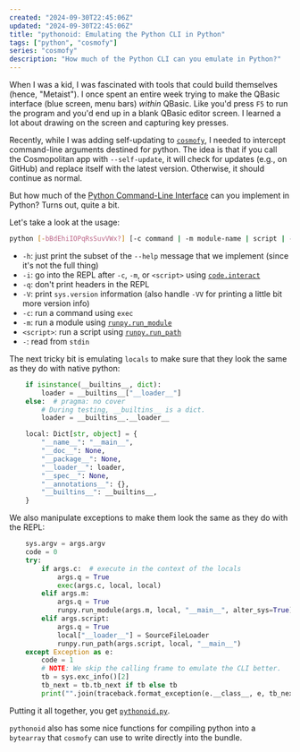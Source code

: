 ```yaml
---
created: "2024-09-30T22:45:06Z"
updated: "2024-09-30T22:45:06Z"
title: "pythonoid: Emulating the Python CLI in Python"
tags: ["python", "cosmofy"]
series: "cosmofy"
description: "How much of the Python CLI can you emulate in Python?"
---
```


When I was a kid, I was fascinated with tools that could build themselves (hence, "Metaist"). I once spent an entire week trying to make the QBasic interface (blue screen, menu bars) _within_ QBasic. Like you'd press `F5` to run the program and you'd end up in a blank QBasic editor screen. I learned a lot about drawing on the screen and capturing key presses.

Recently, while I was adding self-updating to [`cosmofy`](/blog/2024/09/cosmofy-0.1.0.html), I needed to intercept command-line arguments destined for python. The idea is that if you call the Cosmopolitan app with `--self-update`, it will check for updates (e.g., on GitHub) and replace itself with the latest version. Otherwise, it should continue as normal.

But how much of the [Python Command-Line Interface](https://docs.python.org/3/using/cmdline.html) can you implement in Python? Turns out, quite a bit.

Let's take a look at the usage:

```bash
python [-bBdEhiIOPqRsSuvVWx?] [-c command | -m module-name | script | - ] [args]
```

- `-h`: just print the subset of the `--help` message that we implement (since it's not the full thing)
- `-i`: go into the REPL after `-c`, `-m`, or `<script>` using [`code.interact`](https://docs.python.org/3/library/code.html#code.interact)
- `-q`: don't print headers in the REPL
- `-V`: print `sys.version` information (also handle `-VV` for printing a little bit more version info)
- `-c`: run a command using `exec`
- `-m`: run a module using [`runpy.run_module`](https://docs.python.org/3/library/runpy.html#runpy.run_module)
- `<script>`: run a script using [`runpy.run_path`](https://docs.python.org/3/library/runpy.html#runpy.run_path)
- `-`: read from `stdin`

The next tricky bit is emulating `locals` to make sure that they look the same as they do with native python:

```python
    if isinstance(__builtins__, dict):
        loader = __builtins__["__loader__"]
    else:  # pragma: no cover
        # During testing, __builtins__ is a dict.
        loader = __builtins__.__loader__

    local: Dict[str, object] = {
        "__name__": "__main__",
        "__doc__": None,
        "__package__": None,
        "__loader__": loader,
        "__spec__": None,
        "__annotations__": {},
        "__builtins__": __builtins__,
    }
```

We also manipulate exceptions to make them look the same as they do with the REPL:

```python
    sys.argv = args.argv
    code = 0
    try:
        if args.c:  # execute in the context of the locals
            args.q = True
            exec(args.c, local, local)
        elif args.m:
            args.q = True
            runpy.run_module(args.m, local, "__main__", alter_sys=True)
        elif args.script:
            args.q = True
            local["__loader__"] = SourceFileLoader
            runpy.run_path(args.script, local, "__main__")
    except Exception as e:
        code = 1
        # NOTE: We skip the calling frame to emulate the CLI better.
        tb = sys.exc_info()[2]
        tb_next = tb.tb_next if tb else tb
        print("".join(traceback.format_exception(e.__class__, e, tb_next)), end="")
```

Putting it all together, you get [`pythonoid.py`](https://github.com/metaist/cosmofy/blob/4961e2033953960fa8d67ae814c10125d12bfc75/src/cosmofy/pythonoid.py#L78).

`pythonoid` also has some nice functions for compiling python into a `bytearray` that `cosmofy` can use to write directly into the bundle.
